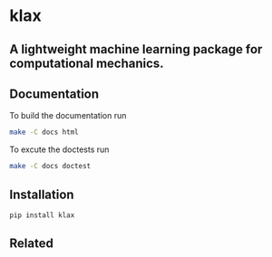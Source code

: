 klax
====
A lightweight machine learning package for computational mechanics.
-------------------------------------------------------------------

## Documentation

To build the documentation run

```bash
make -C docs html
```

To excute the doctests run

```bash
make -C docs doctest
```


## Installation

```bash
pip install klax
```


## Related
